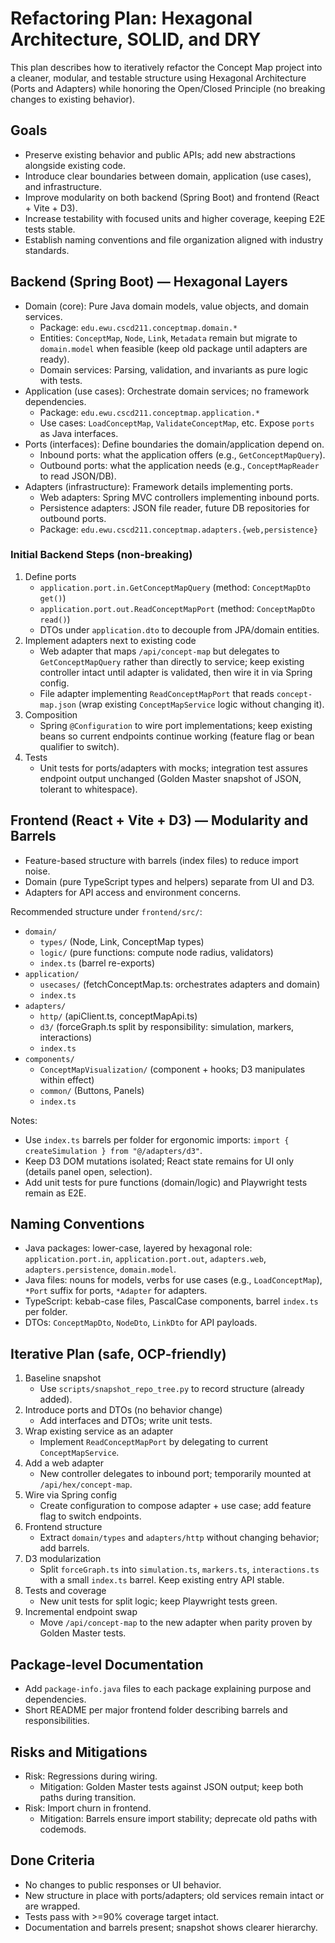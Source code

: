 # Refactoring Plan: Hexagonal Architecture, SOLID, and DRY

This plan describes how to iteratively refactor the Concept Map project into a cleaner, modular, and testable structure using Hexagonal Architecture (Ports and Adapters) while honoring the Open/Closed Principle (no breaking changes to existing behavior).

## Goals

- Preserve existing behavior and public APIs; add new abstractions alongside existing code.
- Introduce clear boundaries between domain, application (use cases), and infrastructure.
- Improve modularity on both backend (Spring Boot) and frontend (React + Vite + D3).
- Increase testability with focused units and higher coverage, keeping E2E tests stable.
- Establish naming conventions and file organization aligned with industry standards.

## Backend (Spring Boot) — Hexagonal Layers

- Domain (core): Pure Java domain models, value objects, and domain services.
  - Package: `edu.ewu.cscd211.conceptmap.domain.*`
  - Entities: `ConceptMap`, `Node`, `Link`, `Metadata` remain but migrate to `domain.model` when feasible (keep old package until adapters are ready).
  - Domain services: Parsing, validation, and invariants as pure logic with tests.
- Application (use cases): Orchestrate domain services; no framework dependencies.
  - Package: `edu.ewu.cscd211.conceptmap.application.*`
  - Use cases: `LoadConceptMap`, `ValidateConceptMap`, etc. Expose `ports` as Java interfaces.
- Ports (interfaces): Define boundaries the domain/application depend on.
  - Inbound ports: what the application offers (e.g., `GetConceptMapQuery`).
  - Outbound ports: what the application needs (e.g., `ConceptMapReader` to read JSON/DB).
- Adapters (infrastructure): Framework details implementing ports.
  - Web adapters: Spring MVC controllers implementing inbound ports.
  - Persistence adapters: JSON file reader, future DB repositories for outbound ports.
  - Package: `edu.ewu.cscd211.conceptmap.adapters.{web,persistence}`

### Initial Backend Steps (non-breaking)

1. Define ports
   - `application.port.in.GetConceptMapQuery` (method: `ConceptMapDto get()`)
   - `application.port.out.ReadConceptMapPort` (method: `ConceptMapDto read()`)
   - DTOs under `application.dto` to decouple from JPA/domain entities.
2. Implement adapters next to existing code
   - Web adapter that maps `/api/concept-map` but delegates to `GetConceptMapQuery` rather than directly to service; keep existing controller intact until adapter is validated, then wire it in via Spring config.
   - File adapter implementing `ReadConceptMapPort` that reads `concept-map.json` (wrap existing `ConceptMapService` logic without changing it).
3. Composition
   - Spring `@Configuration` to wire port implementations; keep existing beans so current endpoints continue working (feature flag or bean qualifier to switch).
4. Tests
   - Unit tests for ports/adapters with mocks; integration test assures endpoint output unchanged (Golden Master snapshot of JSON, tolerant to whitespace).

## Frontend (React + Vite + D3) — Modularity and Barrels

- Feature-based structure with barrels (index files) to reduce import noise.
- Domain (pure TypeScript types and helpers) separate from UI and D3.
- Adapters for API access and environment concerns.

Recommended structure under `frontend/src/`:

- `domain/`
  - `types/` (Node, Link, ConceptMap types)
  - `logic/` (pure functions: compute node radius, validators)
  - `index.ts` (barrel re-exports)
- `application/`
  - `usecases/` (fetchConceptMap.ts: orchestrates adapters and domain)
  - `index.ts`
- `adapters/`
  - `http/` (apiClient.ts, conceptMapApi.ts)
  - `d3/` (forceGraph.ts split by responsibility: simulation, markers, interactions)
  - `index.ts`
- `components/`
  - `ConceptMapVisualization/` (component + hooks; D3 manipulates within effect)
  - `common/` (Buttons, Panels)
  - `index.ts`

Notes:
- Use `index.ts` barrels per folder for ergonomic imports: `import { createSimulation } from "@/adapters/d3"`.
- Keep D3 DOM mutations isolated; React state remains for UI only (details panel open, selection).
- Add unit tests for pure functions (domain/logic) and Playwright tests remain as E2E.

## Naming Conventions

- Java packages: lower-case, layered by hexagonal role: `application.port.in`, `application.port.out`, `adapters.web`, `adapters.persistence`, `domain.model`.
- Java files: nouns for models, verbs for use cases (e.g., `LoadConceptMap`), `*Port` suffix for ports, `*Adapter` for adapters.
- TypeScript: kebab-case files, PascalCase components, barrel `index.ts` per folder.
- DTOs: `ConceptMapDto`, `NodeDto`, `LinkDto` for API payloads.

## Iterative Plan (safe, OCP-friendly)

1. Baseline snapshot
   - Use `scripts/snapshot_repo_tree.py` to record structure (already added).
2. Introduce ports and DTOs (no behavior change)
   - Add interfaces and DTOs; write unit tests.
3. Wrap existing service as an adapter
   - Implement `ReadConceptMapPort` by delegating to current `ConceptMapService`.
4. Add a web adapter
   - New controller delegates to inbound port; temporarily mounted at `/api/hex/concept-map`.
5. Wire via Spring config
   - Create configuration to compose adapter + use case; add feature flag to switch endpoints.
6. Frontend structure
   - Extract `domain/types` and `adapters/http` without changing behavior; add barrels.
7. D3 modularization
   - Split `forceGraph.ts` into `simulation.ts`, `markers.ts`, `interactions.ts` with a small `index.ts` barrel. Keep existing entry API stable.
8. Tests and coverage
   - New unit tests for split logic; keep Playwright tests green.
9. Incremental endpoint swap
   - Move `/api/concept-map` to the new adapter when parity proven by Golden Master tests.

## Package-level Documentation

- Add `package-info.java` files to each package explaining purpose and dependencies.
- Short README per major frontend folder describing barrels and responsibilities.

## Risks and Mitigations

- Risk: Regressions during wiring.
  - Mitigation: Golden Master tests against JSON output; keep both paths during transition.
- Risk: Import churn in frontend.
  - Mitigation: Barrels ensure import stability; deprecate old paths with codemods.

## Done Criteria

- No changes to public responses or UI behavior.
- New structure in place with ports/adapters; old services remain intact or are wrapped.
- Tests pass with >=90% coverage target intact.
- Documentation and barrels present; snapshot shows clearer hierarchy.
